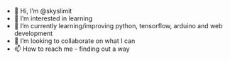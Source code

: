 - 👋 Hi, I’m @skyslimit
- 👀 I’m interested in learning
- 🌱 I’m currently learning/improving python, tensorflow, arduino and web development
- 💞️ I’m looking to collaborate on what I can
- 📫 How to reach me - finding out a way

<!---
skyslimit/skyslimit is a ✨ special ✨ repository because its `README.md` (this file) appears on your GitHub profile.
You can click the Preview link to take a look at your changes.
--->
